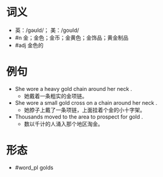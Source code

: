 # 词义
- 英：/ɡəʊld/； 美：/ɡoʊld/
- #n 金；金色；金币；金黄色；金饰品；黄金制品
- #adj 金色的
# 例句
- She wore a heavy gold chain around her neck .
	- 她戴着一条粗实的金项链。
- She wore a small gold cross on a chain around her neck .
	- 她脖子上戴了一条项链，上面挂着个金的小十字架。
- Thousands moved to the area to prospect for gold .
	- 数以千计的人涌入那个地区淘金。
# 形态
- #word_pl golds
